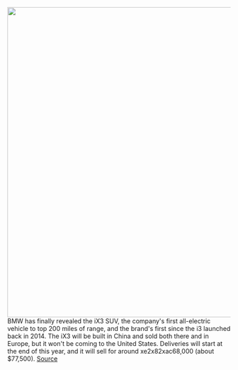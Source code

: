 <img src='https://cdn.vox-cdn.com/thumbor/LpdTwH8nJ8h1eVAOrEApkz4PaAc=/0x0:2040x1360/1200x800/filters:focal(857x517:1183x843)/cdn.vox-cdn.com/uploads/chorus_image/image/67056353/P90392966_highRes_the_first_ever_bmw_i.0.jpg' width='700px' /><br/>
BMW has finally revealed the iX3 SUV, the company's first all-electric vehicle to top 200 miles of range, and the brand's first since the i3 launched back in 2014. The iX3 will be built in China and sold both there and in Europe, but it won't be coming to the United States. Deliveries will start at the end of this year, and it will sell for around xe2x82xac68,000 (about $77,500).
<a href='https://www.theverge.com/2020/7/14/21324114/bmw-ix3-electric-suv-range-specs-price-china-europe'> Source <a/>